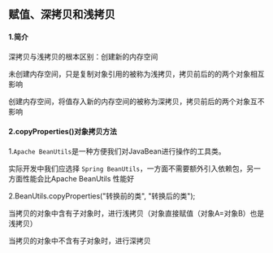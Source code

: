 ## 赋值、深拷贝和浅拷贝

#### 1.简介

深拷贝与浅拷贝的根本区别：创建新的内存空间

未创建内存空间，只是复制对象引用的被称为浅拷贝，拷贝前后的的两个对象相互影响

创建内存空间，将值存入新的内存空间的被称为深拷贝，拷贝前后的两个对象互不影响

#### 2.copyProperties()对象拷贝方法

1.`Apache BeanUtils`是一种方便我们对JavaBean进行操作的工具类。

实际开发中我们应选择 `Spring BeanUtils`，一方面不需要额外引入依赖包，另一方面性能会比Apache BeanUtils 性能好

2.BeanUtils.copyProperties("转换前的类", "转换后的类");

当拷贝的对象中含有子对象时，进行浅拷贝（对象直接赋值（对象A=对象B）也是浅拷贝）

当拷贝的对象中不含有子对象时，进行深拷贝



